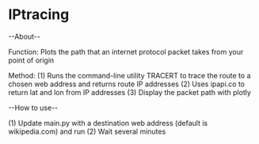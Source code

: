 # IPtracing

--About--

Function: Plots the path that an internet protocol packet takes from your point of origin

Method:
(1) Runs the command-line utility TRACERT to trace the route to a chosen web address and returns route IP addresses
(2) Uses ipapi.co to return lat and lon from IP addresses
(3) Display the packet path with plotly


--How to use--

(1) Update main.py with a destination web address (default is wikipedia.com) and run
(2) Wait several minutes
